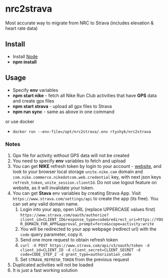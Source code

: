 # nrc2strava

Most accurate way to migrate from NRC to Strava (includes elevation & heart rate data)

## Install

- Install [Node](https://nodejs.org/)
- **npm install**

## Usage

- Specify **env** variables
- **npm start nike** - fetch all Nike Run Club activities that have **GPS** data and create gpx files
- **npm start strava** - upload all gpx files to Strava
- **npm run sync** - same as above in one command

or use docker 
- `docker run --env-file=/opt/nrc2strava/.env rtyshyk/nrc2strava`

### Notes

1. Gpx file for activity without GPS data will not be created
2. You need to specify **env** variables to fetch and upload
3. You can get **NIKE** refresh token by login to your account - [website](https://www.nike.com/), and look to your browser local storage `unite.nike.com` domain and `com.nike.commerce.nikedotcom.web.credential` key, with next json keys `refresh_token`, `unite_session.clientId`. Do not use logout feature on website, as it will invalidate your token.
4. You can get **Stava** env variables by creating Strava App. Visit `https://www.strava.com/settings/api` to create the app (its free). You can set any valid domain name.
    1. Login into your app, open URL (replace UPPERCASE values first) `https://www.strava.com/oauth/authorize?client_id=CLIENT_ID&response_type=code&redirect_uri=https://YOUR_DOMAIN_FOR_APP&approval_prompt=force&scope=activity:write`
    2. You will be redirected to your app webpage (redirect url) with the `code` query parameter, copy it.
    3. Send one more request to obtain refresh token 
    4. `curl -X POST https://www.strava.com/api/v3/oauth/token -d client_id=CLIENT_ID -d client_secret=CLIENT_SECRET -d code=CODE_STEP_2 -d grant_type=authorization_code`
    5. Set `STRAVA_REFRESH_TOKEN` from the previous request           
5. Duplicated activities will not be loaded
6. It is just a fast working solution
